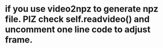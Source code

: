 # if you use video2npz to generate npz file. PlZ check self.readvideo() and uncomment one line code to adjust frame.
